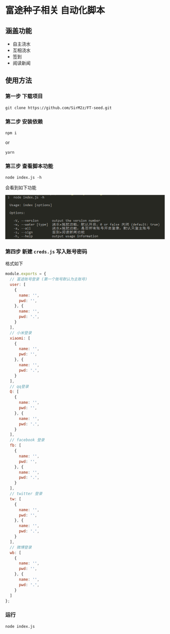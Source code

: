 # 富途种子相关 自动化脚本

## 涵盖功能

- 自主浇水
- 互相浇水
- 签到
- 阅读新闻

## 使用方法

### 第一步 下载项目

```shell
git clone https://github.com/SirM2z/FT-seed.git
```

### 第二步 安装依赖

```shell
npm i
```

or

```shell
yarn
```

### 第三步 查看脚本功能

```shell
node index.js -h
```

会看到如下功能

![功能介绍](https://raw.githubusercontent.com/SirM2z/assets/master/image/seedhelp.png)

### 第四步 新建 `creds.js` 写入账号密码

格式如下
```js
module.exports = {
  // 富途账号登录 (第一个账号默认为主账号)
  user: [
    {
      name: '',
      pwd: '',
    }, {
      name: '',
      pwd: '.',
    }
  ],
  // 小米登录
  xiaomi: [
    {
      name: '',
      pwd: '',
    }, {
      name: '',
      pwd: '.',
    }
  ],
  // qq登录
  Q: [
    {
      name: '',
      pwd: '',
    }, {
      name: '',
      pwd: '.',
    }
  ],
  // facebook 登录
  fb: [
    {
      name: '',
      pwd: '',
    }, {
      name: '',
      pwd: '.',
    }
  ],
  // twitter 登录
  tw: [
    {
      name: '',
      pwd: '',
    }, {
      name: '',
      pwd: '.',
    }
  ],
  // 微博登录
  wb: [
    {
      name: '',
      pwd: '',
    }, {
      name: '',
      pwd: '.',
    }
  ]
};
```

### 运行

```shell
node index.js
```